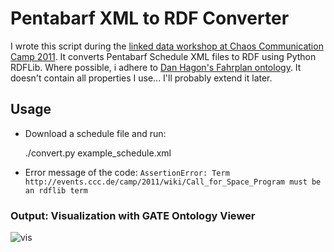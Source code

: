 # Pentabarf XML to RDF Converter

I wrote this script during the [linked data workshop at Chaos Communication Camp
2011](https://events.ccc.de/camp/2011/wiki/LinkedData). It converts Pentabarf
Schedule XML files to RDF using Python RDFLib. Where possible, i adhere to [Dan
Hagon's Fahrplan ontology](https://github.com/axiomsofchoice/CCC2011_LOD_workshop/blob/master/schedule.owl). 
It doesn't contain all properties I use... I'll probably extend it later.


## Usage

- Download a schedule file and run:

    ./convert.py example_schedule.xml
- Error message of the code: 
```AssertionError: Term http://events.ccc.de/camp/2011/wiki/Call_for_Space_Program must be an rdflib term```

### Output: Visualization with GATE Ontology Viewer
<img src="https://github.com/susierao/pentabarf-rdf/blob/susierao-patch-1/gate_vis.PNG" alt="vis"/>
